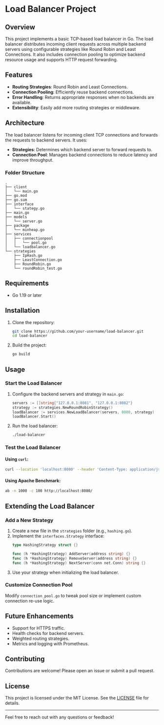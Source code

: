 # Load Balancer Project

## Overview

This project implements a basic TCP-based load balancer in Go. The load balancer distributes incoming client requests across multiple backend servers using configurable strategies like Round Robin and Least Connections. It also includes connection pooling to optimize backend resource usage and supports HTTP request forwarding.

## Features

- **Routing Strategies**: Round Robin and Least Connections.
- **Connection Pooling**: Efficiently reuse backend connections.
- **Error Handling**: Returns appropriate responses when no backends are available.
- **Extensibility**: Easily add more routing strategies or middleware.

## Architecture

The load balancer listens for incoming client TCP connections and forwards the requests to backend servers. It uses:

- **Strategies**: Determines which backend server to forward requests to.
- **Connection Pool**: Manages backend connections to reduce latency and improve throughput.

### Folder Structure

```
.
├── client
│   └── main.go
├── go.mod
├── go.sum
├── interface
│   └── stategy.go
├── main.go
├── models
│   └── server.go
├── package
│   └── minheap.go
├── services
│   ├── connectionpool
│   │   └── pool.go
│   └── loadbalancer.go
└── strategies
    ├── IpHash.go
    ├── LeastConnection.go
    ├── RoundRobin.go
    └── roundRobin_test.go
```

## Requirements

- Go 1.19 or later

## Installation

1. Clone the repository:
   ```bash
   git clone https://github.com/your-username/load-balancer.git
   cd load-balancer
   ```
2. Build the project:
   ```bash
   go build
   ```

## Usage

### Start the Load Balancer

1. Configure the backend servers and strategy in `main.go`:
   ```go
   servers := []string{"127.0.0.1:8081", "127.0.0.1:8082"}
   strategy := strategies.NewRoundRobinStrategy()
   loadBalancer := services.NewLoadBalancer(servers, 8080, strategy)
   loadBalancer.Start()
   ```
2. Run the load balancer:
   ```bash
   ./load-balancer
   ```

### Test the Load Balancer

#### Using `curl`:

```bash
curl --location 'localhost:8080' --header 'Content-Type: application/json' --data '{"key":"value"}'
```

#### Using Apache Benchmark:

```bash
ab -n 1000 -c 100 http://localhost:8080/
```

## Extending the Load Balancer

### Add a New Strategy

1. Create a new file in the `strategies` folder (e.g., `hashing.go`).
2. Implement the `interfaces.Strategy` interface:
   ```go
   type HashingStrategy struct {}

   func (h *HashingStrategy) AddServer(address string) {}
   func (h *HashingStrategy) RemoveServer(address string) {}
   func (h *HashingStrategy) NextServer(conn net.Conn) string {}
   ```
3. Use your strategy when initializing the load balancer.

### Customize Connection Pool

Modify `connection_pool.go` to tweak pool size or implement custom connection re-use logic.

## Future Enhancements

- Support for HTTPS traffic.
- Health checks for backend servers.
- Weighted routing strategies.
- Metrics and logging with Prometheus.

## Contributing

Contributions are welcome! Please open an issue or submit a pull request.

## License

This project is licensed under the MIT License. See the [LICENSE](LICENSE) file for details.

---

Feel free to reach out with any questions or feedback!

